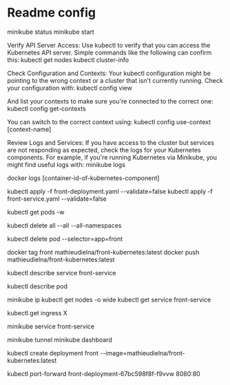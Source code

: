 # Readme config 

minikube status
minikube start

Verify API Server Access: Use kubectl to verify that you can access the Kubernetes API server. Simple commands like the following can confirm this:
kubectl get nodes
kubectl cluster-info

Check Configuration and Contexts: Your kubectl configuration might be pointing to the wrong context or a cluster that isn't currently running. Check your configuration with:
kubectl config view

And list your contexts to make sure you're connected to the correct one:
kubectl config get-contexts


You can switch to the correct context using:
kubectl config use-context [context-name]

Review Logs and Services: If you have access to the cluster but services are not responding as expected, check the logs for your Kubernetes components. For example, if you're running Kubernetes via Minikube, you might find useful logs with:
minikube logs

docker logs [container-id-of-kubernetes-component]


kubectl apply -f front-deployment.yaml --validate=false
kubectl apply -f front-service.yaml --validate=false


kubectl get pods -w


kubectl delete all --all --all-namespaces

kubectl delete pod --selector=app=front



docker tag front  mathieudielna/front-kubernetes:latest
docker push mathieudielna/front-kubernetes:latest      

 kubectl describe service front-service

 kubectl describe pod  


 minikube ip
kubectl get nodes -o wide 
kubectl get service front-service 

kubectl get ingress X

minikube service front-service

minikube tunnel
minikube dashboard

kubectl create deployment front --image=mathieudielna/front-kubernetes:latest

kubectl port-forward front-deployment-67bc598f8f-f9vvw  8080:80 